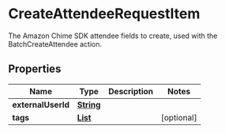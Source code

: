 

# CreateAttendeeRequestItem

The Amazon Chime SDK attendee fields to create, used with the BatchCreateAttendee action.

## Properties

| Name | Type | Description | Notes |
|------------ | ------------- | ------------- | -------------|
|**externalUserId** | [**String**](String.md) |  |  |
|**tags** | [**List**](List.md) |  |  [optional] |



